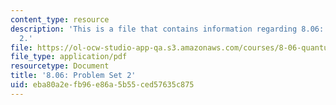 ```yaml
---
content_type: resource
description: 'This is a file that contains information regarding 8.06: Problem set
  2.'
file: https://ol-ocw-studio-app-qa.s3.amazonaws.com/courses/8-06-quantum-physics-iii-spring-2016/eba80a2efb96e86a5b55ced57635c875_MIT8_06S16_ps2.pdf
file_type: application/pdf
resourcetype: Document
title: '8.06: Problem Set 2'
uid: eba80a2e-fb96-e86a-5b55-ced57635c875
---
```

